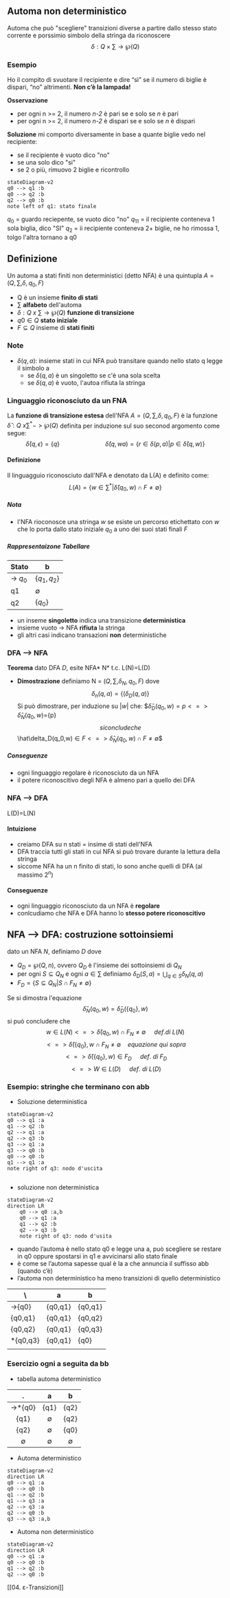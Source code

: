 
## Automa non deterministico
Automa che può "scegliere" transizioni diverse a partire dallo stesso stato corrente e porssimio simbolo della stringa da riconoscere
$$ \delta : Q × \sum → \wp(Q) $$

### Esempio
Ho il compito di svuotare il recipiente e dire “sì” se il numero di biglie è dispari, “no” altrimenti. **Non c’è la lampada!**

 **Osservazione**
- per ogni n >= 2, il numero *n-2* è pari se e solo se *n* è pari 
- per ogni n >= 2, il numero *n-2* è dispari se e solo se *n* è dispari 

**Soluzione**
mi comporto diversamente in base a quante biglie vedo nel recipiente:
- se il recipiente è vuoto dico "no" 
- se una solo dico "si" 
- se 2 o più, rimuovo 2 biglie e ricontrollo 

```mermaid 
stateDiagram-v2
q0 --> q1 :b
q0 --> q2 :b
q2 --> q0 :b
note left of q1: stato finale
```
$q_0$ = guardo reciepente, se vuoto dico "no"
$q_11$ = il recipiente conteneva  1 sola biglia, dico "SI"
$q_2$ = ii recipiente conteneva 2+ biglie, ne ho rimossa 1, tolgo l'altra tornano a q0

## Definizione
Un automa a stati finiti non deterministici (detto NFA) è una quintupla $A = (Q, \sum, \delta, q_0,F)$
- Q è un insieme **finito di stati**
- $\sum$ **alfabeto** dell'automa
- $\delta : Q \ x \ \sum→ \wp(Q)$ **funzione di transizione**
- $q0 \in Q$ **stato iniziale**
- $F \subseteq Q$  insieme di **stati finiti**

### Note
- $\delta(q,a)$: insieme stati in cui NFA può transitare quando nello stato q legge il simbolo a
	- se $\delta(q,a)$ è un singoletto se c'è una sola scelta
	- se $\delta(q,a)$ è vuoto, l'autoa rifiuta la stringa

### Linguaggio riconosciuto da un FNA
La **funzione di transizione estesa** dell'NFA $A = (Q, \sum, \delta, q_0,F)$ è la funzione $\hat\delta : Q \ x \sum^* -> \wp(Q)$ definita per induzione sul suo seconod argomento come segue:
$$\hat\delta (q,\epsilon)=\{q\} \ \ \ \ \ \ \ \ \ \ \  \ \ \ \ \ \ \ \ \ \ \ \ \ \ \ \ \hat\delta (q,wa) = \{r \in \delta(p,a) | p \in \hat\delta(q,w)\}$$

#### Definizione
Il linguagguio riconosciuto dall'NFA e denotato da L(A) e definito come:
$$ L(A) = \{w \in \sum^* | \hat\delta(q_0,w) \cap F \neq \emptyset \}$$
##### Nota
- l'NFA rioconosce una stringa $w$ se esiste un percorso etichettato con $w$ che lo porta dallo stato iniziale $q_0$ a uno dei suoi stati finali $F$
##### Rappresentaizone Tabellare
|Stato|b|
|---|---|
|-> $q_0$|{$q_1,q_2$}|
|q1|$\emptyset$|
|q2|{$q_0$}|

- un inseme **singoletto** indica una transizione **deterministica**
- insieme vuoto -> NFA **rifiuta** la stringa
- gli altri casi indicano transazioni **non** deterministiche

### DFA --> NFA 
**Teorema**
dato DFA *D*, esite NFA* N* t.c. L(N)=L(D)
- **Dimostrazione**
	definiamo N = $(Q, \sum, \delta_N, q_0,F)$ dove  
	 $$\delta_n(q,a)=\{(\delta_D(q,a)\}$$ 
Si può dimostrare, per induzione su $|w|$ che:
$$\hat\delta_D(q_0,w) = p <=> \hat\delta_N(q_0,w$)=\{p\}$$
si conclude che
$$\hat\delta_D(q_0,w$)\in F <=> \hat\delta_N(q_0,w)\cap F \neq \emptyset$$
##### Conseguenze
-  ogni linguaggio regolare è riconosciuto da un NFA
-  il potere riconoscitivo degli NFA è almeno pari a quello dei DFA


### NFA --> DFA
L(D)=L(N)

#### Intuizione
- creiamo DFA su n stati = insime di stati dell'NFA
- DFA traccia tutti gli stati in cui NFA si può trovare durante la lettura della stringa
- siccome NFA ha un n finito di stati, lo sono anche quelli di DFA (al massimo $2^n$)

#### Conseguenze 
- ogni linguaggio riconosciuto da un NFA è **regolare**
- conlcudiamo che NFA e DFA hanno lo **stesso potere riconoscitivo**

## NFA --> DFA: costruzione sottoinsiemi
dato un NFA $N$, definiamo $D$ dove
- $Q_D=\wp(Q,n)$, ovvero $Q_D$ è l'insieme dei sottoinsiemi di $Q_N$
- per ogni $S ⊆ Q_N$ e ogni $a \in \sum$ definiamo $\delta_D(S,a) = \bigcup_{q \in S}\delta_N(q,a)$
- $F_D=\{S ⊆ Q_N | S \cap F_N \neq \emptyset \}$

Se si dimostra l'equazione
$$\hat\delta_N(q_0,w)=\hat\delta_D(\{q_0\},w)$$
si può concludere che 
$$ w \in L(N) <=> \hat\delta(q_0,w)\cap F_N \neq \emptyset \ \ \ \ \ def. di\ L(N)$$
$$<=> \hat\delta(\{q_0\},w\cap F_N\neq \emptyset \ \ \ \ equazione\ qui\ sopra$$
$$<=> \hat\delta(\{q_0\},w) \in F_D  \ \ \ \  \ def.\ di\ F_D$$
$$<=> W \in L(D) \ \ \ \ \ def.\ di\ L(D)$$

### Esempio: stringhe che terminano con abb
- Soluzione deterministica

```mermaid 
stateDiagram-v2
q0 --> q1 :a
q1 --> q2 :b
q2 --> q1 :a
q2 --> q3 :b
q3 --> q1 :a
q3 --> q0 :b
q0 --> q0 :b
q1 --> q1 :a
note right of q3: nodo d'uscita
	
```
- soluzione non deterministica
```mermaid
stateDiagram-v2
direction LR
	q0 --> q0 :a,b
	q0 --> q1 :a
	q1 --> q2 :b
	q2 --> q3 :b
	note right of q3: nodo d'usita
```
- quando l’automa è nello stato q0 e legge una a, può scegliere se restare in q0 oppure spostarsi in q1 e avvicinarsi allo stato finale
- è come se l’automa sapesse qual è la a che annuncia il suffisso abb (quando c’è)
- l’automa non deterministico ha meno transizioni di quello deterministico

| \         | a       | b       |
| --------- | ------- | ------- |
| ->{q0}    | {q0,q1} | {q0,q1} |
| {q0,q1}   | {q0,q1} | {q0,q2} |
| {q0,q2}   | {q0,q1} | {q0,q3} |
| \*{q0,q3} | {q0,q1} | {q0}    |
|           |         |         |

### Esercizio ogni a seguita da bb
- tabella automa deterministico

|      .      |      a      |      b      |
|:-----------:|:-----------:|:-----------:|
|  ->\*{q0}   |    {q1}     |    {q2}     |
|    {q1}     | $\emptyset$ |    {q2}     |
|    {q2}     | $\emptyset$ |    {q0}     |
| $\emptyset$ | $\emptyset$ | $\emptyset$ |
- Automa deterministico           

```mermaid 
stateDiagram-v2 
direction LR
q0 --> q1 :a 
q0 --> q0 :b
q1 --> q2 :b
q1 --> q3 :a
q2 --> q3 :a
q2 --> q0 :b
q3 --> q3 :a,b
```
- Automa non deterministico

```mermaid 
stateDiagram-v2 
direction LR
q0 --> q1 :a 
q0 --> q0 :b
q1 --> q2 :b
q2 --> q0 :b

```

[[04. ε-Transizioni]]